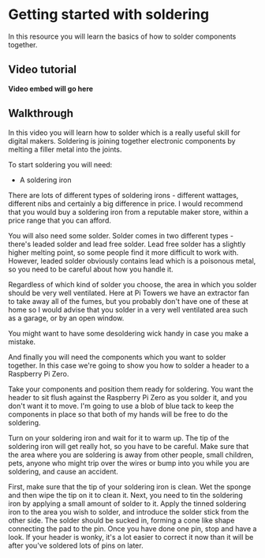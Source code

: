 # Getting started with soldering

In this resource you will learn the basics of how to solder components together.

## Video tutorial

**Video embed will go here**

## Walkthrough
In this video you will learn how to solder which is a really useful skill for digital makers. Soldering is joining together electronic components by melting a filler metal into the joints.

To start soldering you will need:

- A soldering iron

There are lots of different types of soldering irons - different wattages, different nibs and certainly a big difference in price. I would recommend that you would buy a soldering iron from a reputable maker store, within a price range that you can afford.

You will also need some solder. Solder comes in two different types - there's leaded solder and lead free solder. Lead free solder has a slightly higher melting point, so some people find it more difficult to work with. However, leaded solder obviously contains lead which is a poisonous metal, so you need to be careful about how you handle it.

Regardless of which kind of solder you choose, the area in which you solder should be very well ventilated. Here at Pi Towers we have an extractor fan to take away all of the fumes, but you probably don't have one of these at home so I would advise that you solder in a very well ventilated area such as a garage, or by an open window.

You might want to have some desoldering wick handy in case you make a mistake.

And finally you will need the components which you want to solder together. In this case we're going to show you how to solder a header to a Raspberry Pi Zero.

Take your components and position them ready for soldering. You want the header to sit flush against the Raspberry Pi Zero as you solder it, and you don't want it to move. I'm going to use a blob of blue tack to keep the components in place so that both of my hands will be free to do the soldering.

Turn on your soldering iron and wait for it to warm up. The tip of the soldering iron will get really hot, so you have to be careful. Make sure that the area where you are soldering is away from other people, small children, pets, anyone who might trip over the wires or bump into you while you are soldering, and cause an accident.

First, make sure that the tip of your soldering iron is clean. Wet the sponge and then wipe the tip on it to clean it. Next, you need to tin the soldering iron by applying a small amount of solder to it. Apply the tinned soldering iron to the area you wish to solder, and introduce the solder stick from the other side. The solder should be sucked in, forming a cone like shape connecting the pad to the pin. Once you have done one pin, stop and have a look. If your header is wonky, it's a lot easier to correct it now than it will be after you've soldered lots of pins on later.
